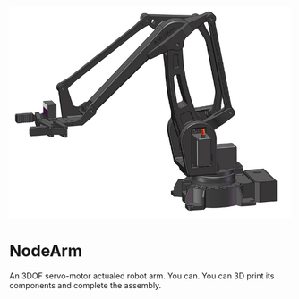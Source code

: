 ![banner](resource/UnoArm-3DOF-crop.jpg)

# NodeArm
An 3DOF servo-motor actualed robot arm. You can. You can 3D print its components and complete the assembly.